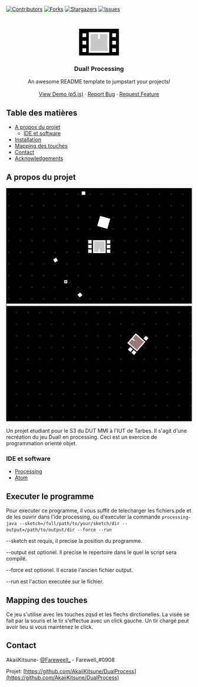 <!-- PROJECT SHIELDS -->
<!--
*** I'm using markdown "reference style" links for readability.
*** Reference links are enclosed in brackets [ ] instead of parentheses ( ).
*** See the bottom of this document for the declaration of the reference variables
*** for contributors-url, forks-url, etc. This is an optional, concise syntax you may use.
*** https://www.markdownguide.org/basic-syntax/#reference-style-links
-->
[![Contributors][contributors-shield]][contributors-url]
[![Forks][forks-shield]][forks-url]
[![Stargazers][stars-shield]][stars-url]
[![Issues][issues-shield]][issues-url]



<!-- PROJECT LOGO -->
<br />
<p align="center">
  <a href="https://github.com/AkaiiKitsune/DualProcess">
    <img src="images/logo.png" alt="Logo" width="108" height="72">
  </a>

  <h3 align="center">Dual! Processing</h3>

  <p align="center">
    An awesome README template to jumpstart your projects!
    <br />
    <br />
    <a href="https://github.com/AkaiiKitsune/DualProcess">View Demo (p5.js)</a>
    ·
    <a href="https://github.com/AkaiiKitsune/DualProcess/issues">Report Bug</a>
    ·
    <a href="https://github.com/AkaiiKitsune/DualProcess/issues">Request Feature</a>
  </p>
</p>



<!-- TABLE OF CONTENTS -->
## Table des matières

* [A propos du projet](#a-propos-du-projet)
  * [IDE et software](#ide-et-software)
* [Installation](#executer-le-programme)
* [Mapping des touches](#mapping-des-touches)
* [Contact](#contact)
* [Acknowledgements](#acknowledgements)



<!-- ABOUT THE PROJECT -->
## A propos du projet

[![Product Name Screen Shot][product-screenshot]](https://github.com/AkaiiKitsune/DualProcess)

Un projet etudiant pour le S3 du DUT MMI à l'IUT de Tarbes. Il s'agit d'une recréation du jeu Dual! en processing.
Ceci est un exercice de programmation orienté objet.

### IDE et software
* [Processing](https://www.processing.org/)
* [Atom](https://atom.io)



<!-- GETTING STARTED -->
## Executer le programme

Pour executer ce programme, il vous suffit de telecharger les fichiers.pde et de les ouvrir dans l'ide processing, ou d'executer la commande `processing-java --sketch=/full/path/to/your/sketch/dir --output=/path/to/output/dir --force --run`

--sketch est requis, il precise la position du programme.

--output est optionel. Il precise le repertoire dans le quel le script sera compilé.

--force est optionel. Il ecrase l'ancien fichier output.

--run est l'action executée sur le fichier.



<!-- USAGE EXAMPLES -->
## Mapping des touches

Ce jeu s'utilise avec les touches zqsd et les flechs dirctionelles. La visée se fait par la souris et le tir s'effectue avec un click gauche. Un tir chargé peut avoir lieu si vous maintenez le click.



<!-- CONTACT -->
## Contact

AkaiiKitsune- [@Fareweell_](https://twitter.com/Fareweell_) - Farewell_#0908

Projet: [https://github.com/AkaiiKitsune/DualProcess](https://github.com/AkaiiKitsune/DualProcess)



<!-- MARKDOWN LINKS & IMAGES -->
<!-- https://www.markdownguide.org/basic-syntax/#reference-style-links -->
[contributors-shield]: https://img.shields.io/github/contributors/othneildrew/Best-README-Template.svg?style=flat-square
[contributors-url]: https://github.com/AkaiiKitsune/DualProcess/graphs/contributors
[forks-shield]: https://img.shields.io/github/forks/othneildrew/Best-README-Template.svg?style=flat-square
[forks-url]: https://github.com/AkaiiKitsune/DualProcess/network/members
[stars-shield]: https://img.shields.io/github/stars/othneildrew/Best-README-Template.svg?style=flat-square
[stars-url]: https://github.com/AkaiiKitsune/DualProcess/stargazers
[issues-shield]: https://img.shields.io/github/issues/othneildrew/Best-README-Template.svg?style=flat-square
[issues-url]: https://github.com/AkaiiKitsune/DualProcess/issues
[product-screenshot]: images/screenshot.png
